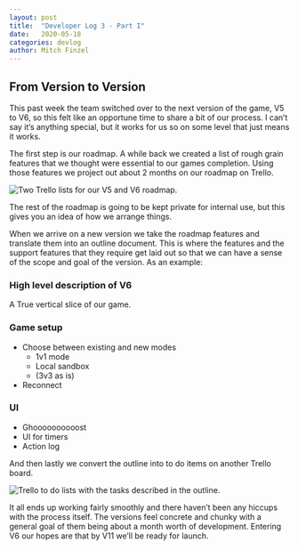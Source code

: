 ```yaml
---
layout: post
title:  "Developer Log 3 - Part I"
date:   2020-05-18
categories: devlog
author: Mitch Finzel
---
```


## From Version to Version

This past week the team switched over to the next version of the game,
V5 to V6, so this felt like an opportune time to share a bit of our process.
I can’t say it’s anything special,
but it works for us so on some level that just means it works.

The first step is our roadmap.
A while back we created a list of rough grain features<!--end_excerpt-->
that we thought were essential to our games completion.
Using those features we project out about 2 months on our roadmap on Trello.

<img src="{{site.baseurl}}/assets/images/2020-05-18-developer-log-3/Screenshot_9.png" alt="Two Trello lists for our V5 and V6 roadmap." longdesc="{{site.baseurl}}/assets/long_descriptions/trello_v5andv6">

The rest of the roadmap is going to be kept private for internal use, but this gives you an idea of how we arrange things.

When we arrive on a new version we take the roadmap features and translate them into an outline document. This is where the features and the support features that they require get laid out so that we can have a sense of the scope and goal of the version. As an example:

### High level description of V6

A True vertical slice of our game.

### Game setup

* Choose between existing and new modes
  * 1v1 mode
  * Local sandbox
  * (3v3 as is)
* Reconnect

### UI

* Ghoooooooooost
* UI for timers
* Action log

And then lastly we convert the outline into to do items on another Trello board.

![Trello to do lists with the tasks described in the outline.]({{site.baseurl}}/assets/images/2020-05-18-developer-log-3/Screenshot_8.png)

It all ends up working fairly smoothly and there haven’t been any hiccups with
the process itself. The versions feel concrete and chunky with a general goal of
them being about a month worth of development. Entering V6 our hopes are that by
V11 we’ll be ready for launch.
